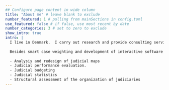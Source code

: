 ```yaml
---
## Configure page content in wide column
title: "About me" # leave blank to exclude
number_featured: 1 # pulling from mainSections in config.toml
use_featured: false # if false, use most recent by date
number_categories: 3 # set to zero to exclude
show_intro: true
intro: |
  I live in Denmark.  I carry out research and provide consulting services in Denmark and internationally. This website is dedicated to my international projects. 
  
  Besides smart case weighting and development of interactive software applications, I also provide advice on the following issues:
  
  - Analysis and redesign of judicial maps
  - Judicial performance evaluation.
  - Judicial budgeting
  - Judicial statistics
  - Structural assessment of the organization of judiciaries
---
```


